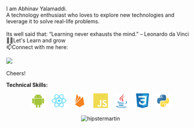 I am Abhinav Yalamaddi.<br>A technology enthusiast who loves to explore new technologies and leverage it to solve real-life problems.<br /><br>
Its well said that:
“Learning never exhausts the mind.” – Leonardo da Vinci <br />
👨‍💻Let's Learn and grow<br />
 📫Connect with me here:<br />
 <p>
  <a href="https://www.linkedin.com/in/abhinav-yalamaddi-6b3036182/">
    <img src="https://img.shields.io/badge/abhinav-yalamaddi-6b3036182?style=flat&logo=linkedin">
  </a> 
</p>

Cheers!

<div>
  <b>Technical Skills: </b>
  <p align="center">
  <img src=https://github.com/devicons/devicon/blob/master/icons/android/android-original.svg alt=android width="40" height="40"/> &nbsp&nbsp
  <img src=https://github.com/devicons/devicon/blob/master/icons/react/react-original.svg alt=react width="40" height="40"/> &nbsp&nbsp
  <img src=https://github.com/devicons/devicon/blob/master/icons/firebase/firebase-plain.svg alt=firebase width="40" height="40"/> &nbsp&nbsp
  <img src=https://github.com/devicons/devicon/blob/master/icons/javascript/javascript-plain.svg alt=javascript width="40" height="40"/> &nbsp&nbsp 
  <img src=https://github.com/devicons/devicon/blob/master/icons/java/java-original.svg alt=java width="40" height="40"/> &nbsp&nbsp
  <img src=https://github.com/devicons/devicon/blob/master/icons/css3/css3-original.svg alt=css3 width="40" height="40"/> &nbsp&nbsp
  <img src=https://github.com/devicons/devicon/blob/master/icons/python/python-original.svg alt=python width="40" height="40"/>
</p>
</div>

<p align="center">
  <img align="center" src="https://github-readme-stats.vercel.app/api?username=hipstermartin&show_icons=true" alt="hipstermartin" />
</p>
